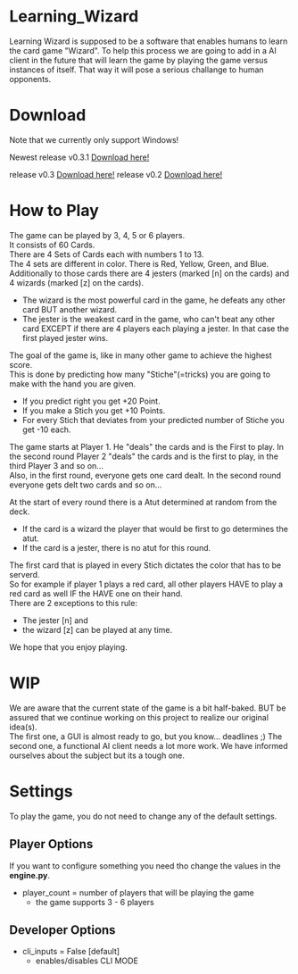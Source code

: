 # Learning_Wizard
Learning Wizard is supposed to be a software that enables humans to learn the card game "Wizard".
To help this process we are going to add in a AI client in the future that will learn the
game by playing the game versus instances of itself. That way it will pose a serious challange
to human opponents.

# Download
Note that we currently only support Windows!

Newest release v0.3.1 [Download here!](https://mega.nz/#!pagETK7Z!5rX1p-uORL3te_MdQyGxS94RwfPP_HmylGgYPWzNAko)

release v0.3 [Download here!](https://mega.nz/#!BOxShawC!q4xrEJF2lWVVrgR-LScQ-HJ6SXt_SKfgSW_h2p0EeA8)
release v0.2 [Download here!](https://mega.nz/#!0SgjBISQ!ZuFUesRufZHjW1fDlBoqfrtkgvIAIDTIHLkeu4QNi6s)

# How to Play
The game can be played by 3, 4, 5 or 6 players.  
It consists of 60 Cards.  
There are 4 Sets of Cards each with numbers 1 to 13.  
The 4 sets are different in color. There is Red, Yellow, Green, and Blue.  
Additionally to those cards there are 4 jesters (marked [n] on the cards) and 4 wizards (marked [z] on the cards). 
* The wizard is the most powerful card in the game, he defeats any other card BUT another wizard. 
* The jester is the weakest card in the game, who can't beat any other card EXCEPT if there are 4 players each playing a jester.
In that case the first played jester wins.
    
The goal of the game is, like in many other game to achieve the highest score.  
This is done by predicting how many "Stiche"(=tricks) you are going to make with the hand you are given.  
* If you predict right you get +20 Point.  
* If you make a Stich you get +10 Points.  
* For every Stich that deviates from your predicted number of Stiche you get -10 each.

The game starts at Player 1. He "deals" the cards and is the First to play. In the second round Player 2 "deals" the cards and is the first to play, in the third Player 3 and so on...  
Also, in the first round, everyone gets one card dealt. In the second round everyone gets delt two cards and so on...  

At the start of every round there is a Atut determined at random from the deck. 
* If the card is a wizard the player that would be first to go determines the atut. 
* If the card is a jester, there is no atut for this round.  

The first card that is played in every Stich dictates the color that has to be serverd.  
So for example if player 1 plays a red card, all other players HAVE to play a red card as well IF the HAVE one on their hand.  
There are 2 exceptions to this rule:
* The jester [n] and 
* the wizard [z] can be played at any time.  
  
We hope that you enjoy playing. 
# WIP
We are aware that the current state of the game is a bit half-baked. BUT be assured that we continue working on this project
to realize our original idea(s).  
The first one, a GUI is almost ready to go, but you know... deadlines ;)
The second one, a functional AI client needs a lot more work. We have informed ourselves about the subject but its a tough one.  

# Settings

To play the game, you do not need to change any of the default settings.

## Player Options
If you want to configure something you need tho change the values in the **engine.py**.
* player_count = number of players that will be playing the game
    * the game supports 3 - 6 players

## Developer Options
* cli_inputs = False [default]
    * enables/disables CLI MODE
